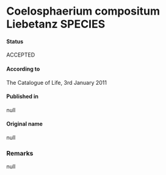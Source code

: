 # Coelosphaerium compositum Liebetanz SPECIES

#### Status
ACCEPTED

#### According to
The Catalogue of Life, 3rd January 2011

#### Published in
null

#### Original name
null

### Remarks
null